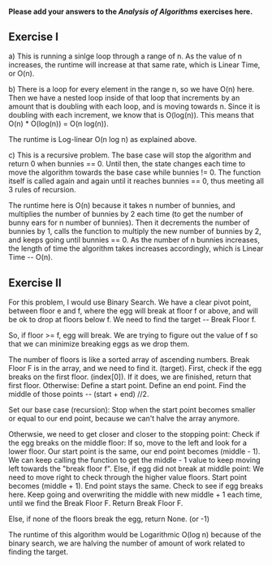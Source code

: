 #### Please add your answers to the ***Analysis of  Algorithms*** exercises here.

## Exercise I

a) This is running a sinlge loop through a range of n. As the value of n increases, the runtime will increase at that same rate, which is Linear Time, or O(n).


b) There is a loop for every element in the range n, so we have O(n) here. Then we have a nested loop inside of that loop that increments by an amount that is doubling with each loop, and is moving towards n. Since it is doubling with each increment, we know that is O(log(n)).
This means that O(n) * O(log(n)) = O(n log(n)).

The runtime is Log-linear O(n log n) as explained above.


c) This is a recursive problem. The base case will stop the algorithm and return 0 when bunnies == 0. Until then, the state changes each time to move the algorithm towards the base case while bunnies != 0. The function itself is called again and again until it reaches bunnies == 0, thus meeting all 3 rules of recursion. 

The runtime here is O(n) because it takes n number of bunnies, and multiplies the number of bunnies by 2 each time (to get the number of bunny ears for n number of bunnies). Then it decrements the number of bunnies by 1, calls the function to multiply the new number of bunnies by 2, and keeps going until bunnies == 0. As the number of n bunnies increases, the length of time the algorithm takes increases accordingly, which is Linear Time -- O(n).

## Exercise II

For this problem, I would use Binary Search. We have a clear pivot point, between floor e and f, where the egg will break at floor f or above, and will be ok to drop at floors below f. We need to find the target -- Break Floor f.

So, if floor >= f, egg will break. We are trying to figure out the value of f so that we can minimize breaking eggs as we drop them.

The number of floors is like a sorted array of ascending numbers.
Break Floor F is in the array, and we need to find it. (target).
First, check if the egg breaks on the first floor. (index[0]).
    If it does, we are finished, return that first floor.
Otherwise:
  Define a start point. 
  Define an end point. 
  Find the middle of those points -- (start + end) //2.

Set our base case (recursion):
Stop when the start point becomes smaller or equal to our end point, because we can't halve the array anymore.

Otherwsie, we need to get closer and closer to the stopping point:
    Check if the egg breaks on the middle floor:
        If so, move to the left and look for a lower floor.
        Our start point is the same, our end point becomes (middle - 1).
        We can keep calling the function to get the middle - 1 value to keep moving left towards the "break floor f".
    Else, if egg did not break at middle point:
        We need to move right to check through the higher value floors.
        Start point becomes (middle + 1). 
        End point stays the same.
        Check to see if egg breaks here.
        Keep going and overwriting the middle with new middle + 1 each time, until we find the Break Floor F.
    Return Break Floor F.

Else, if none of the floors break the egg, return None.  (or -1)


The runtime of this algorithm would be Logarithmic O(log n) because of the binary search, we are halving the number of amount of work related to finding the target. 